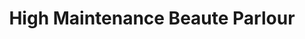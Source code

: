 ---
title: "High Maintenance Beaute Parlour"
url: /hamden/high-maintenance-beaute-parlour/
shop: hairdresser
---